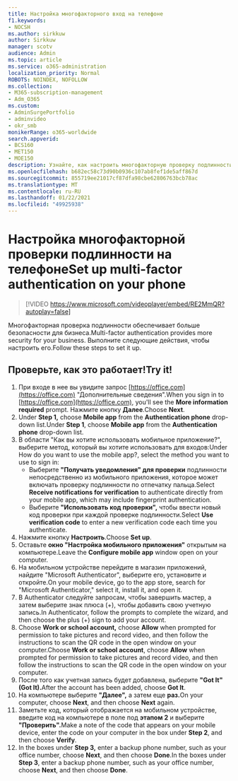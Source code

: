 ```yaml
---
title: Настройка многофакторного вход на телефоне
f1.keywords:
- NOCSH
ms.author: sirkkuw
author: Sirkkuw
manager: scotv
audience: Admin
ms.topic: article
ms.service: o365-administration
localization_priority: Normal
ROBOTS: NOINDEX, NOFOLLOW
ms.collection:
- M365-subscription-management
- Adm_O365
ms.custom:
- AdminSurgePortfolio
- adminvideo
- okr_smb
monikerRange: o365-worldwide
search.appverid:
- BCS160
- MET150
- MOE150
description: Узнайте, как настроить многофакторную проверку подлинности на телефоне.
ms.openlocfilehash: b682ec58c73d90b0936c107ab8fef1de5aff867d
ms.sourcegitcommit: 855719ee21017cf87dfa98cbe62806763bcb78ac
ms.translationtype: MT
ms.contentlocale: ru-RU
ms.lasthandoff: 01/22/2021
ms.locfileid: "49925938"
---
```

# <a name="set-up-multi-factor-authentication-on-your-phone"></a><span data-ttu-id="38eb8-103">Настройка многофакторной проверки подлинности на телефоне</span><span class="sxs-lookup"><span data-stu-id="38eb8-103">Set up multi-factor authentication on your phone</span></span>

> [!VIDEO https://www.microsoft.com/videoplayer/embed/RE2MmQR?autoplay=false]

<span data-ttu-id="38eb8-104">Многофакторная проверка подлинности обеспечивает больше безопасности для бизнеса.</span><span class="sxs-lookup"><span data-stu-id="38eb8-104">Multi-factor authentication provides more security for your business.</span></span> <span data-ttu-id="38eb8-105">Выполните следующие действия, чтобы настроить его.</span><span class="sxs-lookup"><span data-stu-id="38eb8-105">Follow these steps to set it up.</span></span>

## <a name="try-it"></a><span data-ttu-id="38eb8-106">Проверьте, как это работает!</span><span class="sxs-lookup"><span data-stu-id="38eb8-106">Try it!</span></span>

1. <span data-ttu-id="38eb8-107">При входе в нее вы увидите запрос [https://office.com](https://office.com) "Дополнительные  сведения".</span><span class="sxs-lookup"><span data-stu-id="38eb8-107">When you sign in to [https://office.com](https://office.com), you'll see the **More information required** prompt.</span></span> <span data-ttu-id="38eb8-108">Нажмите кнопку **Далее**.</span><span class="sxs-lookup"><span data-stu-id="38eb8-108">Choose **Next**.</span></span>
1. <span data-ttu-id="38eb8-109">Under **Step 1,** choose **Mobile app** from the **Authentication phone** drop-down list.</span><span class="sxs-lookup"><span data-stu-id="38eb8-109">Under **Step 1**, choose **Mobile app** from the **Authentication phone** drop-down list.</span></span>
1. <span data-ttu-id="38eb8-110">В области "Как вы хотите использовать мобильное приложение?", выберите метод, который вы хотите использовать для входов:</span><span class="sxs-lookup"><span data-stu-id="38eb8-110">Under How do you want to use the mobile app?, select the method you want to use to sign in:</span></span>
    - <span data-ttu-id="38eb8-111">Выберите **"Получать уведомления" для проверки** подлинности непосредственно из мобильного приложения, которое может включать проверку подлинности по отпечатку пальца.</span><span class="sxs-lookup"><span data-stu-id="38eb8-111">Select **Receive notifications for verification** to authenticate directly from your mobile app, which may include fingerprint authentication.</span></span>
    - <span data-ttu-id="38eb8-112">Выберите **"Использовать код проверки",** чтобы ввести новый код проверки при каждой проверке подлинности.</span><span class="sxs-lookup"><span data-stu-id="38eb8-112">Select **Use verification code** to enter a new verification code each time you authenticate.</span></span>
1. <span data-ttu-id="38eb8-113">Нажмите кнопку **Настроить**.</span><span class="sxs-lookup"><span data-stu-id="38eb8-113">Choose **Set up**.</span></span>
1. <span data-ttu-id="38eb8-114">Оставьте **окно "Настройка мобильного приложения"** открытым на компьютере.</span><span class="sxs-lookup"><span data-stu-id="38eb8-114">Leave the **Configure mobile app** window open on your computer.</span></span>
1. <span data-ttu-id="38eb8-115">На мобильном устройстве перейдите в магазин приложений, найдите "Microsoft Authenticator", выберите его, установите и откройте.</span><span class="sxs-lookup"><span data-stu-id="38eb8-115">On your mobile device, go to the app store, search for "Microsoft Authenticator," select it, install it, and open it.</span></span>
1. <span data-ttu-id="38eb8-116">В Authenticator следуйте запросам, чтобы завершить мастер, а затем выберите знак плюса (+), чтобы добавить свою учетную запись.</span><span class="sxs-lookup"><span data-stu-id="38eb8-116">In Authenticator, follow the prompts to complete the wizard, and then choose the plus (+) sign to add your account.</span></span>
1. <span data-ttu-id="38eb8-117">Choose **Work or school account,** choose **Allow** when prompted for permission to take pictures and record video, and then follow the instructions to scan the QR code in the open window on your computer.</span><span class="sxs-lookup"><span data-stu-id="38eb8-117">Choose **Work or school account**, choose **Allow** when prompted for permission to take pictures and record video, and then follow the instructions to scan the QR code in the open window on your computer.</span></span>
1. <span data-ttu-id="38eb8-118">После того как учетная запись будет добавлена, выберите **"Got It" (Got It).**</span><span class="sxs-lookup"><span data-stu-id="38eb8-118">After the account has been added, choose **Got It**.</span></span>
1. <span data-ttu-id="38eb8-119">На компьютере выберите **"Далее",** а затем еще **раз.**</span><span class="sxs-lookup"><span data-stu-id="38eb8-119">On your computer, choose **Next**, and then choose **Next** again.</span></span>
1. <span data-ttu-id="38eb8-120">Заметьте код, который отображается на мобильном устройстве, введите код на компьютере в поле под **этапом 2** и выберите **"Проверить".**</span><span class="sxs-lookup"><span data-stu-id="38eb8-120">Make a note of the code that appears on your mobile device, enter the code on your computer in the box under **Step 2**, and then choose **Verify**.</span></span>
1. <span data-ttu-id="38eb8-121">In the boxes under **Step 3,** enter a backup phone number, such as your office number, choose **Next**, and then choose **Done**.</span><span class="sxs-lookup"><span data-stu-id="38eb8-121">In the boxes under **Step 3**, enter a backup phone number, such as your office number, choose **Next**, and then choose **Done**.</span></span>